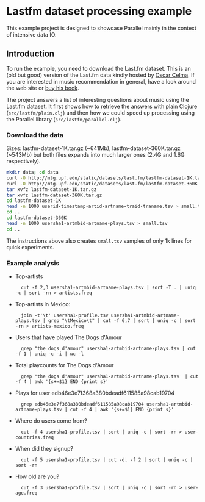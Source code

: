 # Lastfm dataset processing example

This example project is designed to showcase Parallel mainly in the context of intensive data IO.

## Introduction

To run the example, you need to download the Last.fm dataset. This is an (old but good) version of the Last.fm data kindly hosted by [Oscar Celma](http://ocelma.net). If you are interested in music recommendation in general, have a look around the web site or [buy his book](http://ocelma.net/MusicRecommendationBook/index.html).

The project answers a list of interesting questions about music using the Last.fm dataset. It first shows how to retrieve the answers with plain Clojure (`src/lastfm/plain.clj`) and then how we could speed up processing using the Parallel library (`src/lastfm/parallel.clj`).

### Download the data

Sizes: lastfm-dataset-1K.tar.gz (~641Mb), lastfm-dataset-360K.tar.gz (~543Mb) but both files expands into much larger ones (2.4G and 1.6G respectively).

```bash
mkdir data; cd data
curl -O http://mtg.upf.edu/static/datasets/last.fm/lastfm-dataset-1K.tar.gz
curl -O http://mtg.upf.edu/static/datasets/last.fm/lastfm-dataset-360K.tar.gz
tar xvfz lastfm-dataset-1K.tar.gz
tar xvfz lastfm-dataset-360K.tar.gz
cd lastfm-dataset-1K
head -n 1000 userid-timestamp-artid-artname-traid-traname.tsv > small.tsv
cd ..
cd lastfm-dataset-360K
head -n 1000 usersha1-artmbid-artname-plays.tsv > small.tsv
cd ..
```

The instructions above also creates `small.tsv` samples of only 1k lines for quick experiments.

### Example analysis

* Top-artists

        cut -f 2,3 usersha1-artmbid-artname-plays.tsv | sort -T . | uniq -c | sort -rn > artists.freq

* Top-artists in Mexico:

        join -t'\t' usersha1-profile.tsv usersha1-artmbid-artname-plays.tsv | grep "\tMexico\t" | cut -f 6,7 | sort | uniq -c | sort -rn > artists-mexico.freq

* Users that have played The Dogs d'Amour

        grep "the dogs d'amour" usersha1-artmbid-artname-plays.tsv | cut -f 1 | uniq -c -i | wc -l

* Total playcounts for The Dogs d'Amour

        grep "the dogs d'amour" usersha1-artmbid-artname-plays.tsv  | cut -f 4 | awk '{s+=$1} END {print s}'

* Plays for user edb46e3e7f368a380bdeadf611585a98cab19704

        grep edb46e3e7f368a380bdeadf611585a98cab19704 usersha1-artmbid-artname-plays.tsv | cut -f 4 | awk '{s+=$1} END {print s}'

* Where do users come from?

        cut -f 4 usersha1-profile.tsv | sort | uniq -c | sort -rn > user-countries.freq

* When did they signup?

        cut -f 5 usersha1-profile.tsv | cut -d, -f 2 | sort | uniq -c | sort -rn

* How old are you?

        cut -f 3 usersha1-profile.tsv | sort | uniq -c | sort -rn > user-age.freq
